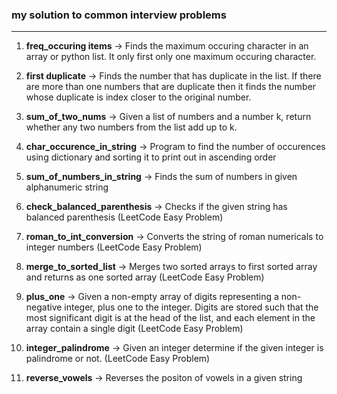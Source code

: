 <h3>my solution to common interview problems</h3>

---

1. **freq_occuring items** -> Finds the maximum occuring character in an array or python list. It only first only one maximum occuring character. 

2. **first duplicate** -> Finds the number that has duplicate in the list. If there are more than one numbers that are duplicate then it finds the number whose duplicate is index closer to the original number. 

3. **sum_of_two_nums** -> Given a list of numbers and a number k, return whether any two numbers from the list add up to k.

4. **char_occurence_in_string** -> Program to find the number of occurences using dictionary and sorting it to print out in ascending order

5. **sum_of_numbers_in_string** -> Finds the sum of numbers in given alphanumeric string

6. **check_balanced_parenthesis** -> Checks if the given string has balanced parenthesis (LeetCode Easy Problem)

7. **roman_to_int_conversion** -> Converts the string of roman numericals to integer numbers (LeetCode Easy Problem)

8. **merge_to_sorted_list** -> Merges two sorted arrays to first sorted array and returns as one sorted array (LeetCode Easy Problem)

9. **plus_one** -> Given a non-empty array of digits representing a non-negative integer, plus one to the integer. Digits are stored such that the most significant digit is at the head of the list, and each element in the array contain a single digit (LeetCode Easy Problem)

10. **integer_palindrome** -> Given an integer determine if the given integer is palindrome or not. (LeetCode Easy Problem)

11. **reverse_vowels** -> Reverses the positon of vowels in a given string
